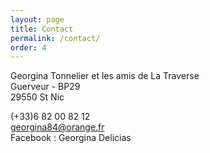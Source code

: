 ```yaml
---
layout: page
title: Contact
permalink: /contact/
order: 4
---
```

Georgina Tonnelier
et les amis de La Traverse  
Guerveur - BP29  
29550 St Nic  
  
(+33)6 82 00 82 12  
<georgina84@orange.fr>     
Facebook : Georgina Delicias    

<!--
 This is the base Jekyll theme. You can find out more info about customizing your Jekyll theme, as well as basic Jekyll usage documentation at [jekyllrb.com](https://jekyllrb.com/)

You can find the source code for Minima at GitHub:
[jekyll][jekyll-organization] /
[minima](https://github.com/jekyll/minima)

You can find the source code for Jekyll at GitHub:
[jekyll][jekyll-organization] /
[jekyll](https://github.com/jekyll/jekyll)


[jekyll-organization]: https://github.com/jekyll
-->